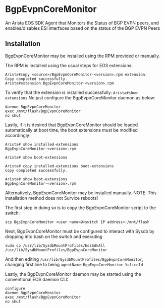 # BgpEvpnCoreMonitor
An Arista EOS SDK Agent that Monitors the Status of BGP EVPN peers, and enables/disables ESI interfaces based on the status of the BGP EVPN Peers


## Installation
BgpEvpnCoreMonitor may be installed using the RPM provided or manually.

The RPM is installed using the usual steps for EOS extensions:
```
Arista#copy <source>/BgpEvpnCoreMonitor-<version>.rpm extension:                                                               Copy completed successfully.
Arista#extension BgpEvpnCoreMonitor-<version>.rpm 
```
To verify that the extension is installed successfully: ```Arista#show extensions```
No just configure the BgpEvpnCoreMonitor daemon as below:
```
daemon BgpEvpnCoreMonitor
exec /mnt/flash/BgpEvpnCoreMonitor
no shut
```
Lastly, if it is desired that BgpEvpnCoreMonitor should be loaded automatically at boot time, the boot extensions must be modified accordingly:
```
Arista# show installed-extensions
BgpEvpnCoreMonitor-<version>.rpm 

Arista# show boot-extensions

Arista# copy installed-extensions boot-extensions
Copy completed successfully.

Arista# show boot-extensions
BgpEvpnCoreMonitor-<version>.rpm 
```


Alternatively, BgpEvpnCoreMonitor may be installed manually.  NOTE: This installation method does not Survice reboots!

The first step in doing so is to copy the BgpEvpnCoreMonitor script to the switch:
```
scp BgpEvpnCoreMonitor <user name>@<switch IP address>:/mnt/flash
```
Next, BgpEvpnCoreMonitor must be configured to interact with Sysdb by dropping into bash on the switch and executing	
```
sudo cp /usr/lib/SysdbMountProfiles/EosSdkAll /usr/lib/SysdbMountProfiles/BgpEvpnCoreMonitor
```
And then editing ```/usr/lib/SysdbMountProfiles/BgpEvpnCoreMonitor```, changing first line to being ```agentName:BgpEvpnCoreMonitor-%sliceId```

Lastly, the BgpEvpnCoreMonitor daemon may be started using the conventional EOS daemon CLI:
```
configure 
daemon BgpEvpnCoreMonitor
exec /mnt/flash/BgpEvpnCoreMonitor
no shut
```
